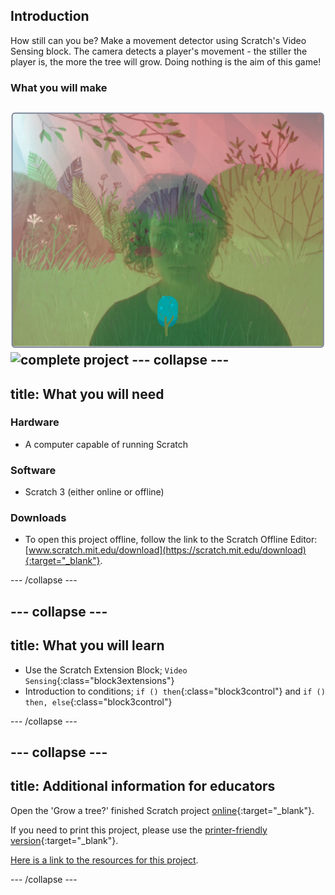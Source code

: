 ## Introduction

How still can you be? Make a movement detector using Scratch's Video Sensing block. The camera detects a player's movement - the stiller the player is, the more the tree will grow. Doing nothing is the aim of this game!

### What you will make

![complete project](images/selfie.png)
![complete project](images/tes.gif)
--- collapse ---
---
title: What you will need
---
### Hardware

+ A computer capable of running Scratch

### Software

+ Scratch 3 (either online or offline)

### Downloads

+ To open this project offline, follow the link to the Scratch Offline Editor: [www.scratch.mit.edu/download](https://scratch.mit.edu/download){:target="_blank"}.

--- /collapse ---

--- collapse ---
---
title: What you will learn
---

+ Use the Scratch Extension Block; `Video Sensing`{:class="block3extensions"}
+ Introduction to conditions; `if () then`{:class="block3control"} and `if () then, else`{:class="block3control"}

--- /collapse ---

--- collapse ---
---
title: Additional information for educators
---

Open the 'Grow a tree?' finished Scratch project [online](http://rpf.io/grow-a-tree-get){:target="_blank"}.

If you need to print this project, please use the [printer-friendly version](https://projects.raspberrypi.org/en/projects/project-name/print){:target="_blank"}.

[Here is a link to the resources for this project](http://rpf.io/project-name-go).

--- /collapse ---
